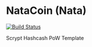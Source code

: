 NataCoin (Nata)
===========

[![Build Status](https://travis-ci.org/RazorLove/Natacoin.png?branch=master)](https://travis-ci.org/RazorLove/Natacoin)


Scrypt Hashcash PoW Template
